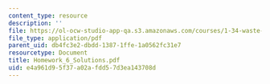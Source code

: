 ```yaml
---
content_type: resource
description: ''
file: https://ol-ocw-studio-app-qa.s3.amazonaws.com/courses/1-34-waste-containment-and-remediation-technology-spring-2004/e4a961d95f37a02afdd57d3ea143708d_Homework_6_Solutions.pdf
file_type: application/pdf
parent_uid: db4fc3e2-dbdd-1387-1ffe-1a0562fc31e7
resourcetype: Document
title: Homework_6_Solutions.pdf
uid: e4a961d9-5f37-a02a-fdd5-7d3ea143708d
---
```

